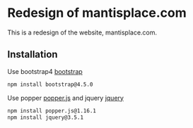 # Redesign of mantisplace.com
This is a redesign of the website, mantisplace.com.

## Installation

Use bootstrap4 [bootstrap](https://getbootstrap.com/docs/4.5/getting-started/download/)

```bash
npm install bootstrap@4.5.0
```

Use popper [popper.js](https://github.com/popperjs/popper-core) and jquery [jquery](https://jquery.com/download/)

```bash
npm install popper.js@1.16.1
npm install jquery@3.5.1
```